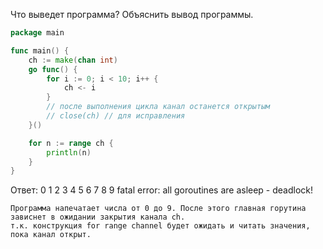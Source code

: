 Что выведет программа? Объяснить вывод программы.

```go
package main

func main() {
	ch := make(chan int)
	go func() {
		for i := 0; i < 10; i++ {
			ch <- i
		}
		// после выполнения цикла канал останется открытым
		// close(ch) // для исправления
	}()

	for n := range ch {
		println(n)
	}
}
```

Ответ:
0
1
2
3
4
5
6
7
8
9
fatal error: all goroutines are asleep - deadlock!
```
Программа напечатает числа от 0 до 9. После этого главная горутина зависнет в ожидании закрытия канала ch.
т.к. конструкция for range channel будет ожидать и читать значения, пока канал открыт.
```
